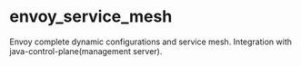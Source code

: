 # envoy_service_mesh
Envoy complete dynamic configurations and service mesh. Integration with java-control-plane(management server).
